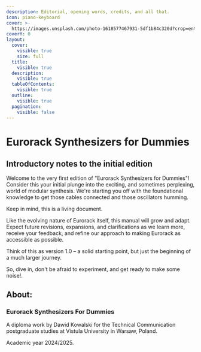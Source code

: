 ```yaml
---
description: Editorial, opening words, credits, and all that.
icon: piano-keyboard
cover: >-
  https://images.unsplash.com/photo-1618577467931-5df1b84c320d?crop=entropy&cs=srgb&fm=jpg&ixid=M3wxOTcwMjR8MHwxfHNlYXJjaHw1fHxldXJvcmFja3xlbnwwfHx8fDE3NDMyNTM3OTZ8MA&ixlib=rb-4.0.3&q=85
coverY: 0
layout:
  cover:
    visible: true
    size: full
  title:
    visible: true
  description:
    visible: true
  tableOfContents:
    visible: true
  outline:
    visible: true
  pagination:
    visible: false
---
```


# Eurorack Synthesizers for Dummies

## Introductory notes to the initial edition

Welcome to the very first edition of "Eurorack Synthesizers for Dummies"!\
Consider this your initial plunge into the exciting, and sometimes perplexing, world of modular synthesis. We're starting you off with the foundational knowledge to get those cables connected and those oscillators humming.

Keep in mind, this is a living document.

Like the evolving nature of Eurorack itself, this manual will grow and adapt.\
Expect future revisions, expansions, and clarifications as we learn more, receive your feedback, and refine our approach to making Eurorack as accessible as possible.

Think of this as version 1.0 – a solid starting point, but just the beginning of a much larger journey.

So, dive in, don't be afraid to experiment, and get ready to make some noise!.

## About:

### Eurorack Synthesizers For Dummies

A diploma work by Dawid Kowalski for the Technical Communication postgraduate studies at Vistula University in Warsaw, Poland.

Academic year 2024/2025.
